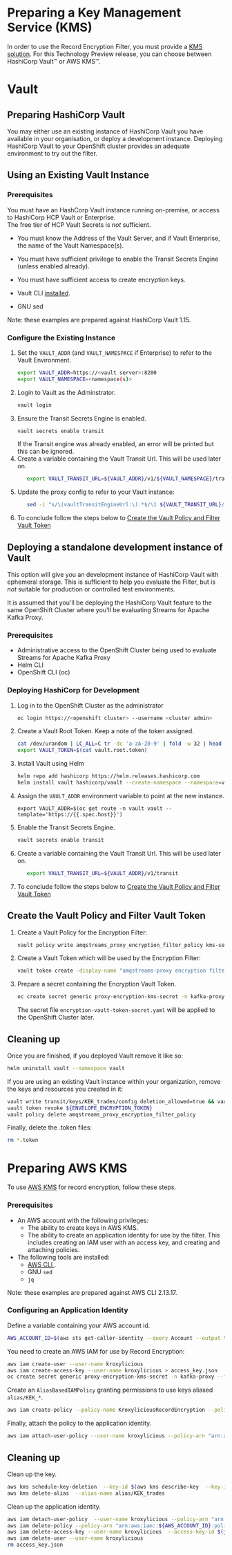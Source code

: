 # Preparing a Key Management Service (KMS)

In order to use the Record Encryption Filter, you must provide a [KMS solution](./README.md).
For this Technology Preview release, you can choose between HashiCorp Vault&#8482; or AWS KMS&#8482;.

# Vault

## Preparing HashiCorp Vault

You may either use an existing instance of HashiCorp Vault you have available in your organisation, or deploy a development instance.
Deploying HashiCorp Vault to your OpenShift cluster provides an adequate environment to try out the filter.

## Using an Existing Vault Instance

### Prerequisites

You must have an HashCorp Vault instance running on-premise, or access to HashiCorp HCP Vault or Enterprise.  
The free tier of HCP Vault Secrets is *not* sufficient.

* You must know the Address of the Vault Server, and if Vault Enterprise, the name of the Vault Namespace(s).
* You must have sufficient privilege to enable the Transit Secrets Engine (unless enabled already).
* You must have sufficient access to create encryption keys.

* Vault CLI [installed](https://developer.hashicorp.com/vault/tutorials/getting-started/getting-started-install).
* GNU sed

Note: these examples are prepared against HashiCorp Vault 1.15.

### Configure the Existing Instance

1. Set the `VAULT_ADDR` (and `VAULT_NAMESPACE` if Enterprise) to refer to the Vault Environment.
   ```sh
   export VAULT_ADDR=https://<vault server>:8200
   export VAULT_NAMESPACE=<namespace(s)>
2. Login to Vault as the Adminstrator.
   ```sh
   vault login
   ```
3. Ensure the Transit Secrets Engine is enabled.
   ```sh
   vault secrets enable transit
   ```
   If the Transit engine was already enabled, an error will be printed but this can be ignored.
4. Create a variable containing the Vault Transit Url.  This will be used later on.
   ```sh
      export VAULT_TRANSIT_URL=${VAULT_ADDR}/v1/${VAULT_NAMESPACE}/transit
   ```
5. Update the proxy config to refer to your Vault instance:
   ```sh
      sed -i "s/\(vaultTransitEngineUrl:\).*$/\1 ${VAULT_TRANSIT_URL}/" */proxy/proxy-config.yaml
   ```  
6. To conclude follow the steps below to [Create the Vault Policy and Filter Vault Token](#create-the-vault-policy-and-filter-vault-token)

## Deploying a standalone development instance of Vault

This option will give you an development instance of HashiCorp Vault with ephemeral storage.  This is sufficient to help you evaluate the
Filter, but is *not* suitable for production or controlled test environments.

It is assumed that you'll be deploying the HashiCorp Vault feature to the same OpenShift Cluster where you'll be evaluating Streams for Apache Kafka Proxy.

### Prerequisites

* Administrative access to the OpenShift Cluster being used to evaluate Streams for Apache Kafka Proxy
* Helm CLI
* OpenShift CLI (oc)

### Deploying HashiCorp for Development

1. Log in to the OpenShift Cluster as the administrator
   ```sh
   oc login https://<openshift cluster> --username <cluster admin>
   ```
2. Create a Vault Root Token. Keep a note of the token assigned.
   ```sh
   cat /dev/urandom | LC_ALL=C tr -dc 'a-zA-Z0-9' | fold -w 32 | head -n 1 > vault.root.token
   export VAULT_TOKEN=$(cat vault.root.token)
   ```
3. Install Vault using Helm
   ```sh
   helm repo add hashicorp https://helm.releases.hashicorp.com
   helm install vault hashicorp/vault --create-namespace --namespace=vault --version 0.27 --values kms-setup/vault/helm-dev-values.yaml --set server.dev.devRootToken=${VAULT_TOKEN} --wait
   ```
4. Assign the `VAULT_ADDR` environment variable to point at the new instance.
   ```
   export VAULT_ADDR=$(oc get route -n vault vault --template='https://{{.spec.host}}')
   ```
5. Enable the Transit Secrets Engine.
   ```sh
   vault secrets enable transit
   ```
6. Create a variable containing the Vault Transit Url.  This will be used later on.
   ```sh
      export VAULT_TRANSIT_URL=${VAULT_ADDR}/v1/transit
   ```   
7. To conclude follow the steps below to [Create the Vault Policy and Filter Vault Token](#create-the-vault-policy-and-filter-vault-token)

## Create the Vault Policy and Filter Vault Token

1. Create a Vault Policy for the Encryption Filter:
   ```sh
   vault policy write amqstreams_proxy_encryption_filter_policy kms-setup/vault/amqstreams_proxy_encryption_filter_policy.hcl
2. Create a Vault Token which will be used by the Encryption Filter:
   ```bash
   vault token create -display-name "amqstreams-proxy encryption filter" -policy=amqstreams_proxy_encryption_filter_policy -no-default-policy -orphan -field=token > vault.encryption.token
   ```
3. Prepare a secret containing the Encryption Vault Token.
   ```sh
   oc create secret generic proxy-encryption-kms-secret -n kafka-proxy --from-file=encryption-vault-token.txt=vault.encryption.token --dry-run=client -o yaml > base/proxy/proxy-encryption-kms-secret.yaml
   ```
   The secret file `encryption-vault-token-secret.yaml` will be applied to the OpenShift Cluster later.

## Cleaning up

Once you are finished, if you deployed Vault remove it like so:

```sh
helm uninstall vault --namespace vault
```

If you are using an existing Vault instance within your organization, remove the keys and resources you created in it:

```sh
vault write transit/keys/KEK_trades/config deletion_allowed=true && vault delete transit/keys/KEK_trades
vault token revoke ${ENVELOPE_ENCRYPTION_TOKEN}
vault policy delete amqstreams_proxy_encryption_filter_policy
```

Finally, delete the .token files:
```sh
rm *.token
```

# Preparing AWS KMS

To use [AWS KMS](https://docs.aws.amazon.com/kms/latest/developerguide/overview.html) for record encryption, follow these steps. 

### Prerequisites

* An AWS account with the following privileges:
  * The ability to create keys in AWS KMS.
  * The ability to create an application identity for use by the filter. This includes creating an IAM user with an access key, and creating and attaching policies.
* The following tools are installed:
  * [AWS CLI ](https://aws.amazon.com/cli/).
  * GNU `sed`
  * `jq`


Note: these examples are prepared against AWS CLI 2.13.17.

### Configuring an Application Identity

Define a variable containing your AWS account id.

```sh
AWS_ACCOUNT_ID=$(aws sts get-caller-identity --query Account --output text)
```

You need to create an AWS IAM for use by Record Encryption:

```sh
aws iam create-user --user-name kroxylicious
aws iam create-access-key --user-name kroxylicious > access_key.json
oc create secret generic proxy-encryption-kms-secret -n kafka-proxy --from-file=accessKeyId.txt=<(jq -r .AccessKey.AccessKeyId access_key.json) --from-file=secretAccessKey.txt=<(jq -r .AccessKey.SecretAccessKey access_key.json) --dry-run=client -o yaml > base/proxy/proxy-encryption-kms-secret.yaml
```

Create an `AliasBasedIAMPolicy` granting permissions to use keys aliased `alias/KEK_*`.

```sh
aws iam create-policy --policy-name KroxyliciousRecordEncryption --policy-document file://<(sed -e "s#[$]{AWS_ACCOUNT_ID}#${AWS_ACCOUNT_ID}#" kms-setup/aws/kek.policy)
```

Finally, attach the policy to the application identity.

```sh
aws iam attach-user-policy --user-name kroxylicious --policy-arn "arn:aws:iam::${AWS_ACCOUNT_ID}:policy/KroxyliciousRecordEncryption"
```

## Cleaning up

Clean up the key.

```sh
aws kms schedule-key-deletion  --key-id $(aws kms describe-key  --key-id alias/KEK_trades | jq -r .KeyMetadata.KeyId)
aws kms delete-alias  --alias-name alias/KEK_trades
```

Clean up the application identity.

```sh
aws iam detach-user-policy  --user-name kroxylicious --policy-arn "arn:aws:iam::${AWS_ACCOUNT_ID}:policy/KroxyliciousRecordEncryption"
aws iam delete-policy --policy-arn "arn:aws:iam::${AWS_ACCOUNT_ID}:policy/KroxyliciousRecordEncryption"
aws iam delete-access-key --user-name kroxylicious  --access-key-id $(jq -r .AccessKey.AccessKeyId access_key.json)
aws iam delete-user --user-name kroxylicious
rm access_key.json
```
